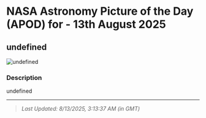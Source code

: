 
# NASA Astronomy Picture of the Day (APOD) for - 13th August 2025
## undefined

![undefined](undefined)

### Description
undefined

---
> _Last Updated: 8/13/2025, 3:13:37 AM (in GMT)_
